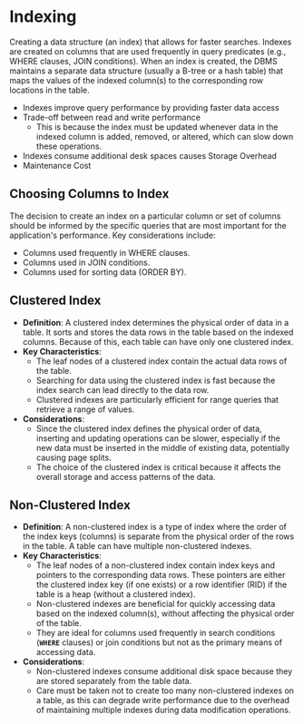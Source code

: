# Indexing

Creating a data structure (an index) that allows for faster searches. Indexes are created on columns that are used frequently in query predicates (e.g., WHERE clauses, JOIN conditions). When an index is created, the DBMS maintains a separate data structure (usually a B-tree or a hash table) that maps the values of the indexed column(s) to the corresponding row locations in the table.

- Indexes improve query performance by providing faster data access
- Trade-off between read and write performance
  - This is because the index must be updated whenever data in the indexed column is added, removed, or altered, which can slow down these operations.
- Indexes consume additional desk spaces causes Storage Overhead
- Maintenance Cost

## **Choosing Columns to Index**

The decision to create an index on a particular column or set of columns should be informed by the specific queries that are most important for the application's performance. Key considerations include:

- Columns used frequently in WHERE clauses.
- Columns used in JOIN conditions.
- Columns used for sorting data (ORDER BY).

## **Clustered Index**

- **Definition**: A clustered index determines the physical order of data in a table. It sorts and stores the data rows in the table based on the indexed columns. Because of this, each table can have only one clustered index.
- **Key Characteristics**:
  - The leaf nodes of a clustered index contain the actual data rows of the table.
  - Searching for data using the clustered index is fast because the index search can lead directly to the data row.
  - Clustered indexes are particularly efficient for range queries that retrieve a range of values.
- **Considerations**:
  - Since the clustered index defines the physical order of data, inserting and updating operations can be slower, especially if the new data must be inserted in the middle of existing data, potentially causing page splits.
  - The choice of the clustered index is critical because it affects the overall storage and access patterns of the data.

## **Non-Clustered Index**

- **Definition**: A non-clustered index is a type of index where the order of the index keys (columns) is separate from the physical order of the rows in the table. A table can have multiple non-clustered indexes.
- **Key Characteristics**:
  - The leaf nodes of a non-clustered index contain index keys and pointers to the corresponding data rows. These pointers are either the clustered index key (if one exists) or a row identifier (RID) if the table is a heap (without a clustered index).
  - Non-clustered indexes are beneficial for quickly accessing data based on the indexed column(s), without affecting the physical order of the table.
  - They are ideal for columns used frequently in search conditions (**`WHERE`** clauses) or join conditions but not as the primary means of accessing data.
- **Considerations**:
  - Non-clustered indexes consume additional disk space because they are stored separately from the table data.
  - Care must be taken not to create too many non-clustered indexes on a table, as this can degrade write performance due to the overhead of maintaining multiple indexes during data modification operations.
